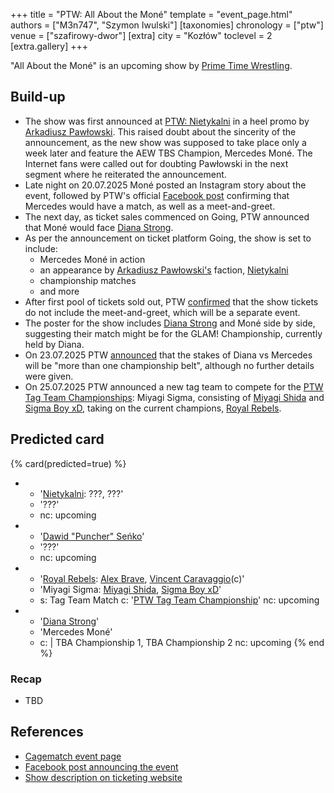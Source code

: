 +++
title = "PTW: All About the Moné"
template = "event_page.html"
authors = ["M3n747", "Szymon Iwulski"]
[taxonomies]
chronology = ["ptw"]
venue = ["szafirowy-dwor"]
[extra]
city = "Kozłów"
toclevel = 2
[extra.gallery]
+++

"All About the Moné" is an upcoming show by [Prime Time Wrestling](@/o/ptw.md).

## Build-up

* The show was first announced at [PTW: Nietykalni](@/e/ptw/2025-07-19-ptw-nietykalni.md) in a heel promo by [Arkadiusz Pawłowski](@/w/pan-pawlowski.md). This raised doubt about the sincerity of the announcement, as the new show was supposed to take place only a week later and feature the AEW TBS Champion, Mercedes Moné. The Internet fans were called out for doubting Pawłowski in the next segment where he reiterated the announcement.
* Late night on 20.07.2025 Moné posted an Instagram story about the event, followed by PTW's official [Facebook post][mercedes-przyjedzie] confirming that Mercedes would have a match, as well as a meet-and-greet.
* The next day, as ticket sales commenced on Going, PTW announced that Moné would face [Diana Strong](@/w/diana-strong.md).
* As per the announcement on ticket platform Going, the show is set to include:
  * Mercedes Moné in action
  * an appearance by [Arkadiusz Pawłowski's](@/w/pan-pawlowski.md) faction, [Nietykalni](@/tt/nietykalni.md)
  * championship matches
  * and more
* After first pool of tickets sold out, PTW [confirmed](https://www.facebook.com/photo?fbid=787985673554077&set=a.136592408693410) that the show tickets do not include the meet-and-greet, which will be a separate event.
* The poster for the show includes [Diana Strong](@/w/diana-strong.md) and Moné side by side, suggesting their match might be for the GLAM! Championship, currently held by Diana.
* On 23.07.2025 PTW [announced][wiela-pasow-bydzie] that the stakes of Diana vs Mercedes will be "more than one championship belt", although no further details were given.
* On 25.07.2025 PTW announced a new tag team to compete for the [PTW Tag Team Championships](@/c/ptw-tag-team-championship.md): Miyagi Sigma, consisting of [Miyagi Shida](@/w/miyagi-shida.md) and [Sigma Boy xD](@/w/sigma-boy.md), taking on the current champions, [Royal Rebels](@/tt/royal-rebels.md).

## Predicted card

{% card(predicted=true) %}
- - '[Nietykalni](@/tt/nietykalni.md): ???, ???'
  - '???'
  - nc: upcoming
- - '[Dawid "Puncher" Seńko](@/w/puncher.md)'
  - '???'
  - nc: upcoming
- - '[Royal Rebels](@/tt/royal-rebels.md): [Alex Brave](@/w/alex-brave.md), [Vincent Caravaggio](@/w/vincent-caravaggio.md)(c)'
  - 'Miyagi Sigma: [Miyagi Shida](@/w/miyagi-shida.md), [Sigma Boy xD](@/w/sigma-boy.md)'
  - s: Tag Team Match
    c: '[PTW Tag Team Championship](@/c/ptw-tag-team-championship.md)'
    nc: upcoming
- - '[Diana Strong](@/w/diana-strong.md)'
  - 'Mercedes Moné'
  - c: |
       TBA Championship 1,
       TBA Championship 2
    nc: upcoming
{% end %}

### Recap

* TBD

## References

* [Cagematch event page](https://www.cagematch.net/?id=1&nr=430504)
* [Facebook post announcing the event](https://www.facebook.com/PrimeTimeWrestlingPL/posts/pfbid02w5MCtCqiTGbjCEJj71AsdMdrXt39R5LeWX7kdXKSTJs5MPuWdMkutZgn7pp4Lurbl)
* [Show description on ticketing website](https://goingapp.pl/wydarzenie/mercedes-mone-w-polsce-gala-pro-wrestlingu-all-about-the-mone/kozlow-lipiec-2025?queryID=d9957271cd738fc4cddea7babc9cacbc)

[mercedes-przyjedzie]: https://www.facebook.com/PrimeTimeWrestlingPL/posts/pfbid035nmpW9kgwtyj6hvmq4JPZwm7CQSYEbARkuQbnDNtuyprhHmhLXBjWgFLnQNg2or4l
[wiela-pasow-bydzie]: https://www.facebook.com/PrimeTimeWrestlingPL/posts/pfbid02N75gHCMJDbg3qBv4s4xUnjC121aWfjS1nUui7ejTH3PQGk2g9Zs68yuXrDtPGsV1l
